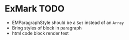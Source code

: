 # ExMark TODO

- EMParagraphStyle should be a `Set` instead of an `Array`
- Bring styles of block in paragraph
- html code block render test
